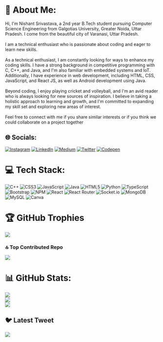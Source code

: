 # 💫 About Me:
Hi, I'm Nishant Srivastava, a 2nd year B.Tech student pursuing Computer Science Engineering from Galgotias University, Greater Noida, Uttar Pradesh. I come from the beautiful city of Varanasi, Uttar Pradesh.<br><br>I am a technical enthusiast who is passionate about coding and eager to learn new skills.<br><br>As a technical enthusiast, I am constantly looking for ways to enhance my coding skills. I have a strong background in competitive programming with C, C++, and Java, and I'm also familiar with embedded systems and IoT. Additionally, I have experience in web development, including HTML, CSS, JavaScript, and React JS, as well as Android development using Java.<br><br>Beyond coding, I enjoy playing cricket and volleyball, and I'm an avid reader who is always looking for new sources of inspiration. I believe in taking a holistic approach to learning and growth, and I'm committed to expanding my skill set and exploring new areas of interest.<br><br>Feel free to connect with me if you share similar interests or if you think we could collaborate on a project together


## 🌐 Socials:
[![Instagram](https://img.shields.io/badge/Instagram-%23E4405F.svg?logo=Instagram&logoColor=white)](https://instagram.com/srivastava4nishant) [![LinkedIn](https://img.shields.io/badge/LinkedIn-%230077B5.svg?logo=linkedin&logoColor=white)](https://linkedin.com/in/https://www.linkedin.com/in/nishant-srivastava-/) [![Medium](https://img.shields.io/badge/Medium-12100E?logo=medium&logoColor=white)](https://medium.com/@nishant-s) [![Twitter](https://img.shields.io/badge/Twitter-%231DA1F2.svg?logo=Twitter&logoColor=white)](https://twitter.com/@N_I_S_H_A_N_T_s) [![Codepen](https://img.shields.io/badge/Codepen-000000?style=for-the-badge&logo=codepen&logoColor=white)](https://codepen.io/Nishant-coder) 

# 💻 Tech Stack:
![C++](https://img.shields.io/badge/c++-%2300599C.svg?style=for-the-badge&logo=c%2B%2B&logoColor=white) ![CSS3](https://img.shields.io/badge/css3-%231572B6.svg?style=for-the-badge&logo=css3&logoColor=white) ![JavaScript](https://img.shields.io/badge/javascript-%23323330.svg?style=for-the-badge&logo=javascript&logoColor=%23F7DF1E) ![Java](https://img.shields.io/badge/java-%23ED8B00.svg?style=for-the-badge&logo=java&logoColor=white) ![HTML5](https://img.shields.io/badge/html5-%23E34F26.svg?style=for-the-badge&logo=html5&logoColor=white) ![Python](https://img.shields.io/badge/python-3670A0?style=for-the-badge&logo=python&logoColor=ffdd54) ![TypeScript](https://img.shields.io/badge/typescript-%23007ACC.svg?style=for-the-badge&logo=typescript&logoColor=white) ![Bootstrap](https://img.shields.io/badge/bootstrap-%23563D7C.svg?style=for-the-badge&logo=bootstrap&logoColor=white) ![NPM](https://img.shields.io/badge/NPM-%23000000.svg?style=for-the-badge&logo=npm&logoColor=white) ![React](https://img.shields.io/badge/react-%2320232a.svg?style=for-the-badge&logo=react&logoColor=%2361DAFB) ![React Router](https://img.shields.io/badge/React_Router-CA4245?style=for-the-badge&logo=react-router&logoColor=white) ![Socket.io](https://img.shields.io/badge/Socket.io-black?style=for-the-badge&logo=socket.io&badgeColor=010101) ![MongoDB](https://img.shields.io/badge/MongoDB-%234ea94b.svg?style=for-the-badge&logo=mongodb&logoColor=white) ![MySQL](https://img.shields.io/badge/mysql-%2300f.svg?style=for-the-badge&logo=mysql&logoColor=white) ![Canva](https://img.shields.io/badge/Canva-%2300C4CC.svg?style=for-the-badge&logo=Canva&logoColor=white)
# 🏆 GitHub Trophies
![](https://github-profile-trophy.vercel.app/?username=Nishant4coding&theme=radical&no-frame=false&no-bg=true&margin-w=4)
### 🔝 Top Contributed Repo
![](https://github-contributor-stats.vercel.app/api?username=Nishant4coding&limit=5&theme=dark&combine_all_yearly_contributions=true)
# 📊 GitHub Stats:
![](https://github-readme-stats.vercel.app/api?username=Nishant4coding&theme=dark&hide_border=false&include_all_commits=true&count_private=true)<br/>
![](https://github-readme-streak-stats.herokuapp.com/?user=Nishant4coding&theme=dark&hide_border=false)<br/>
![](https://github-readme-stats.vercel.app/api/top-langs/?username=Nishant4coding&theme=dark&hide_border=false&include_all_commits=true&count_private=true&layout=compact)

## 🐦 Latest Tweet
[![](https://gtce.itsvg.in/api?username=@N_I_S_H_A_N_T_s)](https://github.com/VishwaGauravIn/github-twitter-card-embed)
